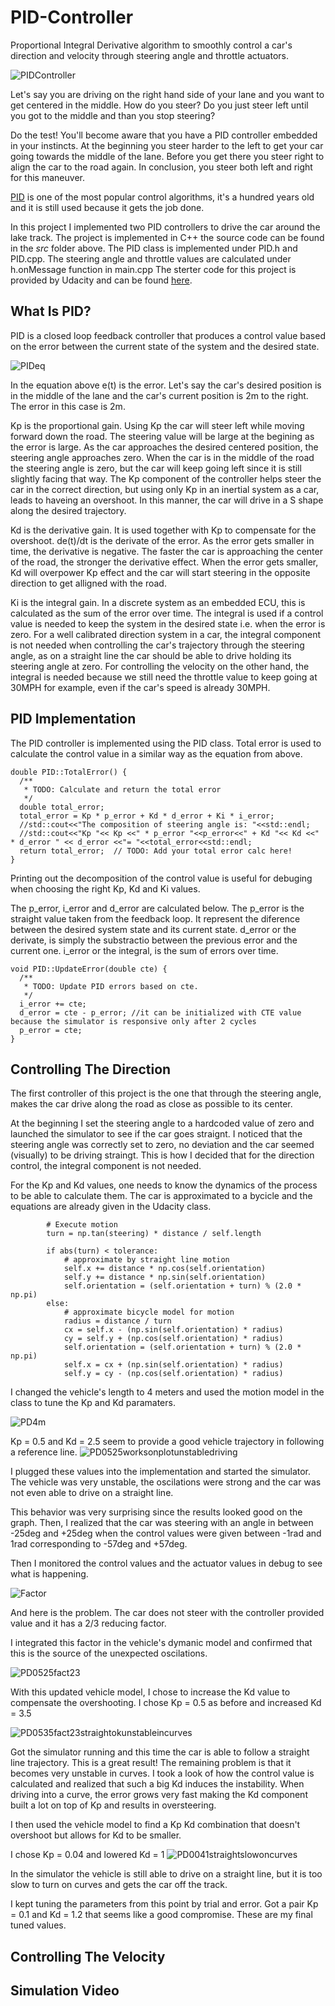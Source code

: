 # PID-Controller
Proportional Integral Derivative algorithm to smoothly control a car's direction and velocity through steering angle and throttle actuators.

![PIDController](images/PIDController.gif)

Let's say you are driving on the right hand side of your lane and you want to get centered in the middle. How do you steer? Do you just steer left until you got to the middle and than you stop steering? 

Do the test! You'll become aware that you have a PID controller embedded in your instincts. At the beginning you steer harder to the left to get your car going towards the middle of the lane. Before you get there you steer right to align the car to the road again. In conclusion, you steer both left and right for this maneuver. 

[PID](https://en.wikipedia.org/wiki/PID_controller) is one of the most popular control algorithms, it's a hundred years old and it is still used because it gets the job done.

In this project I implemented two PID controllers to drive the car around the lake track.
The project is implemented in C++ the source code can be found in the *src* folder above. The PID class is implemented under PID.h and PID.cpp. The steering angle and throttle values are calculated under h.onMessage function in main.cpp
The sterter code for this project is provided by Udacity and can be found [here](https://github.com/udacity/CarND-PID-Control-Project).

## What Is PID?

PID is a closed loop feedback controller that produces a control value based on the error between the current state of the system and the desired state.

![PIDeq](images/PIDeq.JPG) 

In the equation above e(t) is the error. Let's say the car's desired position is in the middle of the lane and the car's current position is 2m to the right. The error in this case is 2m. 

Kp is the proportional gain. Using Kp the car will steer left while moving forward down the road. The steering value will be large at the begining as the error is large. As the car approaches the desired centered position, the steering angle approaches zero. When the car is in the middle of the road the steering angle is zero, but the car will keep going left since it is still slightly facing that way.
The Kp component of the controller helps steer the car in the correct direction, but using only Kp in an inertial system as a car, leads to haveing an overshoot. In this manner, the car will drive in a S shape along the desired trajectory.

Kd is the derivative gain. It is used together with Kp to compensate for the overshoot. de(t)/dt is the derivate of the error. As the error gets smaller in time, the derivative is negative. The faster the car is approaching the center of the road, the stronger the derivative effect. When the error gets smaller, Kd will overpower Kp effect and the car will start steering in the opposite direction to get alligned with the road. 

Ki is the integral gain. In a discrete system as an embedded ECU, this is calculated as the sum of the error over time. The integral is used if a control value is needed to keep the system in the desired state i.e. when the error is zero. For a well calibrated direction system in a car, the integral component is not needed when controlling the car's trajectory through the steering angle, as on a straight line the car should be able to drive holding its steering angle at zero. 
For controlling the velocity on the other hand, the integral is needed because we still need the throttle value to keep going at 30MPH for example, even if the car's speed is already 30MPH. 

## PID Implementation
The PID controller is implemented using the PID class. 
Total error is used to calculate the control value in a similar way as the equation from above.

```
double PID::TotalError() {
  /**
   * TODO: Calculate and return the total error
   */
  double total_error;
  total_error = Kp * p_error + Kd * d_error + Ki * i_error;
  //std::cout<<"The composition of steering angle is: "<<std::endl;
  //std::cout<<"Kp "<< Kp <<" * p_error "<<p_error<<" + Kd "<< Kd <<" * d_error " << d_error <<"= "<<total_error<<std::endl;
  return total_error;  // TODO: Add your total error calc here!
}
```
Printing out the decomposition of the control value is useful for debuging when choosing the right Kp, Kd and Ki values.

The p_error, i_error and d_error are calculated below. The p_error is the straight value taken from the feedback loop. It represent the diference between the desired system state and its current state.
d_error or the derivate, is simply the substractio between the previous error and the current one. i_error or the integral, is the sum of errors over time.

```
void PID::UpdateError(double cte) {
  /**
   * TODO: Update PID errors based on cte.
   */
  i_error += cte;
  d_error = cte - p_error; //it can be initialized with CTE value because the simulator is responsive only after 2 cycles
  p_error = cte;
}
```


## Controlling The Direction
The first controller of this project is the one that through the steering angle, makes the car drive along the road as close as possible to its center.

At the beginning I set the steering angle to a hardcoded value of zero and launched the simulator to see if the car goes straignt. I noticed that the steering angle was correctly set to zero, no deviation and the car seemed (visually) to be driving straingt. This is how I decided that for the direction control, the integral component is not needed.

For the Kp and Kd values, one needs to know the dynamics of the process to be able to calculate them. The car is approximated to a bycicle and the equations are already given in the Udacity class.

```
        # Execute motion
        turn = np.tan(steering) * distance / self.length

        if abs(turn) < tolerance:
            # approximate by straight line motion
            self.x += distance * np.cos(self.orientation)
            self.y += distance * np.sin(self.orientation)
            self.orientation = (self.orientation + turn) % (2.0 * np.pi)
        else:
            # approximate bicycle model for motion
            radius = distance / turn
            cx = self.x - (np.sin(self.orientation) * radius)
            cy = self.y + (np.cos(self.orientation) * radius)
            self.orientation = (self.orientation + turn) % (2.0 * np.pi)
            self.x = cx + (np.sin(self.orientation) * radius)
            self.y = cy - (np.cos(self.orientation) * radius)
```

I changed the vehicle's length to 4 meters and used the motion model in the class to tune the Kp and Kd paramaters.

![PD4m](images/PD4m.JPG) 

Kp = 0.5 and Kd = 2.5 seem to provide a good vehicle trajectory in following a reference line.
![PD0525worksonplotunstabledriving](images/PD0525worksonplotunstabledriving.JPG)

I plugged these values into the implementation and started the simulator. The vehicle was very unstable, the oscilations were strong and the car was not even able to drive on a straight line.

This behavior was very surprising since the results looked good on the graph. Then, I realized that the car was steering with an angle in between -25deg and +25deg when the control values were given between -1rad and 1rad corresponding to -57deg and +57deg.

Then I monitored the control values and the actuator values in debug to see what is happening.

![Factor](images/Factor.JPG)

And here is the problem. The car does not steer with the controller provided value and it has a 2/3 reducing factor.

I integrated this factor in the vehicle's dymanic model and confirmed that this is the source of the unexpected oscilations.

![PD0525fact23](images/PD0525fact23.JPG)

With this updated vehicle model, I chose to increase the Kd value to compensate the overshooting.
I chose Kp = 0.5 as before and increased Kd = 3.5

![PD0535fact23straightokunstableincurves](images/PD0535fact23straightokunstableincurves.JPG)

Got the simulator running and this time the car is able to follow a straight line trajectory. This is a great result!
The remaining problem is that it becomes very unstable in curves. I took a look of how the control value is calculated and realized that such a big Kd induces the instability. When driving into a curve, the error grows very fast making the Kd component built a lot on top of Kp and results in oversteering.

I then used the vehicle model to find a Kp Kd combination that doesn't overshoot but allows for Kd to be smaller.

I chose Kp = 0.04 and lowered Kd = 1
![PD0041straightslowoncurves](images/PD0041straightslowoncurves.JPG)

In the simulator the vehicle is still able to drive on a straight line, but it is too slow to turn on curves and gets the car off the track.

I kept tuning the parameters from this point by trial and error. Got a pair Kp = 0.1 and Kd = 1.2 that seems like a good compromise. These are my final tuned values.

## Controlling The Velocity


## Simulation Video